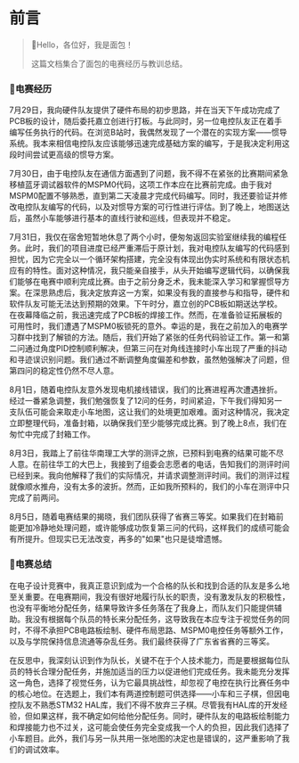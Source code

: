 # 前言

> 🍊Hello，各位好，我是面包！
>
> 这篇文档集合了面包的电赛经历与教训总结。



### 🍞电赛经历

​		7月29日，我向硬件队友提供了硬件布局的初步思路，并在当天下午成功完成了PCB板的设计，随后委托嘉立创进行打板。与此同时，另一位电控队友正在着手编写任务执行的代码。在浏览B站时，我偶然发现了一个潜在的实现方案——惯导系统。我本来相信电控队友应该能够迅速完成基础方案的编写，于是我决定利用这段时间尝试更高级的惯导方案。

​		7月30日，由于电控队友在通信方面遇到了问题，我不得不在紧张的比赛期间紧急移植蓝牙调试器软件的MSPM0代码，这项工作本应在比赛前完成。由于我对MSPM0配置不够熟悉，直到第二天凌晨才完成代码编写。同时，我还要验证并修改电控队友编写的代码，以及对惯导方案的可行性进行评估。到了晚上，地图送达后，虽然小车能够进行基本的直线行驶和巡线，但表现并不稳定。

​		7月31日，我仅在宿舍短暂地休息了两个小时，便匆匆返回实验室继续我的编程任务。此时，我们的项目进度已经严重滞后于原计划，我对电控队友编写的代码感到担忧，因为它完全以一个循环架构搭建，完全没有体现出伪实时系统和有限状态机应有的特性。面对这种情况，我只能亲自接手，从头开始编写逻辑代码，以确保我们能够在电赛中顺利完成比赛。由于之前分身乏术，我未能深入学习和掌握惯导方案。在深思熟虑后，我决定放弃这一方案，如果没有我的直接参与和指导，硬件和软件队友可能无法达到预期的效果。下午时分，嘉立创的PCB板如期送达学校。在夜幕降临之前，我迅速完成了PCB板的焊接工作。然而，在准备验证拓展板的可用性时，我们遭遇了MSPM0板锁死的意外。幸运的是，我在之前加入的电赛学习群中找到了解锁的方法。随后，我们开始了紧张的任务代码验证工作。第一和第二问通过角度PID控制顺利解决，但第三问在对角线连接时小车出现了严重的抖动和寻迹误识别问题。我们通过不断调整角度偏差和参数，虽然勉强解决了问题，但第四问的稳定性仍然不尽人意。

​		8月1日，随着电控队友意外发现电机接线错误，我们的比赛进程再次遭遇挫折。经过一番紧急调整，我们勉强恢复了12问的任务，时间紧迫，下午我们得知另一支队伍可能会来取走小车地图，这让我们的处境更加艰难。面对这种情况，我决定立即整理代码，准备封箱，以确保我们至少能够完成比赛。到了晚上8点，我们在匆忙中完成了封箱工作。

​		8月3日，我踏上了前往华南理工大学的测评之旅，已预料到电赛的结果可能不尽人意。在前往华工的大巴上，我接到了组委会志愿者的电话，告知我们的测评时间已经到来。我向他解释了我们的实际情况，并请求调整测评时间。我们的测评过程就像顺水推舟，没有太多的波折。然而，正如我所预料的，我们的小车在测评中只完成了前两问。

​		8月5日，随着电赛结果的揭晓，我们团队获得了省赛三等奖。如果我们在封箱前能更加冷静地处理问题，或许能够成功恢复第三问的代码，这样我们的成绩可能会有所提升。但现实已无法改变，再多的"如果"也只是徒增遗憾。



### 🥯电赛总结

​		在电子设计竞赛中，我真正意识到成为一个合格的队长和找到合适的队友是多么地至关重要。在电赛期间，我没有很好地履行队长的职责，没有激发队友的积极性，也没有平衡地分配任务，结果导致许多任务落在了我身上，而队友们只能提供辅助。我没有根据每个队员的特长来分配任务，这导致我在本应专注于视觉任务的同时，不得不承担PCB电路板绘制、硬件布局思路、MSPM0电控任务等额外工作，以及与学院保持信息流通等杂乱任务。我们最终获得了广东省省赛的三等奖。

​		在反思中，我深刻认识到作为队长，关键不在于个人技术能力，而是要根据每位队员的特长合理分配任务，并施加适当的压力以促进他们完成任务。我未能充分发挥这一角色，选择了视觉任务，认为它最具挑战性，却忽视了电控在执行比赛任务中的核心地位。在选题上，我们本有两道控制题可供选择——小车和三子棋，但因电控队友不熟悉STM32 HAL库，我们不得不放弃三子棋。尽管我有HAL库的开发经验，但如果这样，我不确定如何给他分配任务。同时，硬件队友的电路板绘制能力和焊接能力也不过关，这可能会使任务完全变成我一个人的负担，因此我们选择了小车题目。此外，我们与另一队共用一张地图的决定也是错误的，这严重影响了我们的调试效率。

